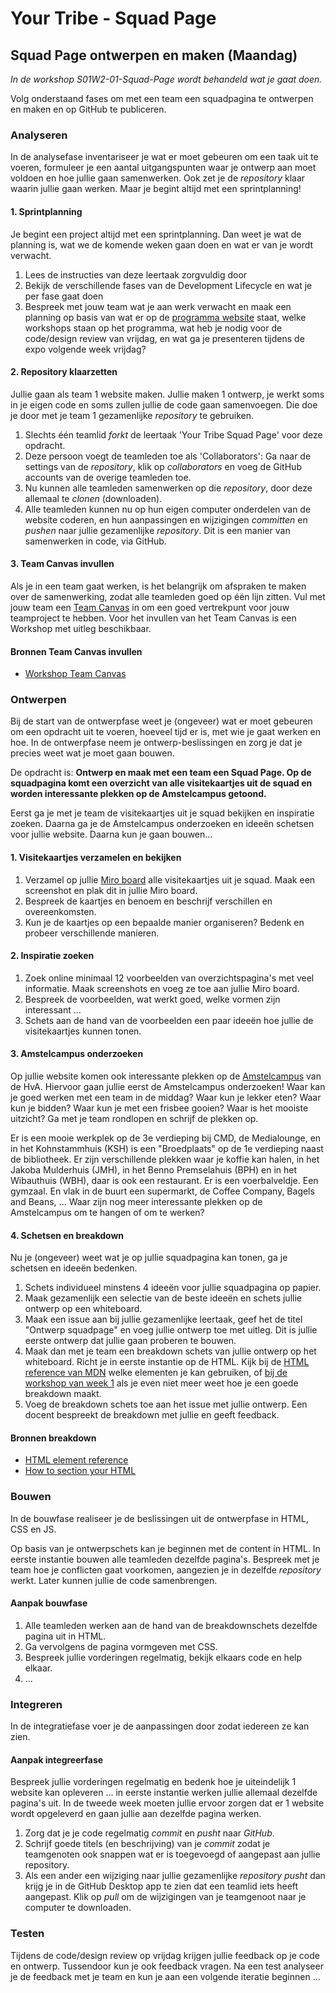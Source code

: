 # Your Tribe - Squad Page

## Squad Page ontwerpen en maken (Maandag)

_In de workshop S01W2-01-Squad-Page wordt behandeld wat je gaat doen._

Volg onderstaand fases om met een team een squadpagina te ontwerpen en maken en op GitHub te publiceren.


### Analyseren

In de analysefase inventariseer je wat er moet gebeuren om een taak uit te voeren,  formuleer je een aantal uitgangspunten waar je ontwerp aan moet voldoen en hoe jullie gaan samenwerken. Ook zet je de _repository_ klaar waarin jullie gaan werken. Maar je begint altijd met een sprintplanning! 

#### 1. Sprintplanning

Je begint een project altijd met een sprintplanning. Dan weet je wat de planning is, wat we de komende weken gaan doen en wat er van je wordt verwacht. 

1. Lees de instructies van deze leertaak zorgvuldig door 
2. Bekijk de verschillende fases van de Development Lifecycle en wat je per fase gaat doen
3. Bespreek met jouw team wat je aan werk verwacht en maak een planning op basis van wat er op de [programma website](https://programma.fdnd.nl/static-web/your-tribe) staat, welke workshops staan op het programma, wat heb je nodig voor de code/design review van vrijdag, en wat ga je presenteren tijdens de expo volgende week vrijdag?


#### 2. Repository klaarzetten

Jullie gaan als team 1 website maken. Jullie maken 1 ontwerp, je werkt soms in je eigen code en soms zullen jullie de code gaan samenvoegen. Die doe je door met je team 1 gezamenlijke _repository_ te gebruiken. 

1. Slechts één teamlid _forkt_ de leertaak 'Your Tribe Squad Page' voor deze opdracht.
2. Deze persoon voegt de teamleden toe als 'Collaborators': Ga naar de settings van de _repository_, klik op _collaborators_ en voeg de GitHub accounts van de overige teamleden toe.
3. Nu kunnen alle teamleden samenwerken op die _repository_, door deze allemaal te _clonen_ (downloaden).
4. Alle teamleden kunnen nu op hun eigen computer onderdelen van de website coderen, en hun aanpassingen en wijzigingen _committen_ en _pushen_ naar jullie gezamenlijke _repository_. Dit is een manier van samenwerken in code, via GitHub.


#### 3. Team Canvas invullen

Als je in een team gaat werken, is het belangrijk om afspraken te maken over de samenwerking, zodat alle teamleden goed op één lijn zitten. 
Vul met jouw team een [Team Canvas](https://theteamcanvas.com/) in om een goed vertrekpunt voor jouw teamproject te hebben. Voor het invullen van het Team Canvas is een Workshop met uitleg beschikbaar. 

#### Bronnen Team Canvas invullen

- [Workshop Team Canvas](team-canvas.md)




### Ontwerpen

Bij de start van de ontwerpfase weet je (ongeveer) wat er moet gebeuren om een opdracht uit te voeren, hoeveel tijd er is, met wie je gaat werken en hoe. In de ontwerpfase neem je ontwerp-beslissingen en zorg je dat je precies weet wat je moet gaan bouwen.  

De opdracht is: **Ontwerp en maak met een team een Squad Page. Op de squadpagina komt een overzicht van alle visitekaartjes uit de squad en worden interessante plekken op de Amstelcampus getoond.**

Eerst ga je met je team de visitekaartjes uit je squad bekijken en inspiratie zoeken. Daarna ga je de Amstelcampus onderzoeken en ideeën schetsen voor jullie website. Daarna kun je gaan bouwen... 

<!-- Voor veel opdrachtgevers geldt dat ze nu pas duidelijk krijgen hoe het resultaat eruit zal zien. En dat is een moment waarop veel opdrachtgevers veel duidelijker kunnen aangeven wat ze wel en niet willen. 
-->
  

#### 1. Visitekaartjes verzamelen en bekijken

1. Verzamel op jullie [Miro board](https://miro.com/app/board/uXjVKh1tR08=/) alle visitekaartjes uit je squad. Maak een screenshot en plak dit in jullie Miro board.
2. Bespreek de kaartjes en benoem en beschrijf verschillen en overeenkomsten.
3. Kun je de kaartjes op een bepaalde manier organiseren? Bedenk en probeer verschillende manieren.

#### 2. Inspiratie zoeken

1. Zoek online minimaal 12 voorbeelden van overzichtspagina's met veel informatie. Maak screenshots en voeg ze toe aan jullie Miro board. 
2. Bespreek de voorbeelden, wat werkt goed, welke vormen zijn interessant ...
3. Schets aan de hand van de voorbeelden een paar ideeën hoe jullie de visitekaartjes kunnen tonen.

#### 3. Amstelcampus onderzoeken

Op jullie website komen ook interessante plekken op de [Amstelcampus](https://www.hva.nl/locaties/campus/amstelcampus.html) van de HvA. Hiervoor gaan jullie eerst de Amstelcampus onderzoeken! Waar kan je goed werken met een team in de middag? Waar kun je lekker eten? Waar kun je bidden? Waar kun je met een frisbee gooien? Waar is het mooiste uitzicht? Ga met je team rondlopen en schrijf de plekken op.

Er is een mooie werkplek op de 3e verdieping bij CMD, de Medialounge, en in het Kohnstammhuis (KSH) is een "Broedplaats" op de 1e verdieping naast de bibliotheek. Er zijn verschillende plekken waar je koffie kan halen, in het Jakoba Mulderhuis (JMH), in het Benno Premselahuis (BPH) en in het Wibauthuis (WBH), daar is ook een restaurant. Er is een voerbalveldje. Een gymzaal. En vlak in de buurt een supermarkt, de Coffee Company, Bagels and Beans, ... Waar zijn nog meer interessante plekken op de Amstelcampus om te hangen of om te werken?


#### 4. Schetsen en breakdown

Nu je (ongeveer) weet wat je op jullie squadpagina kan tonen, ga je schetsen en ideeën bedenken. 

1. Schets individueel minstens 4 ideeën voor jullie squadpagina op papier.
2. Maak gezamenlijk een selectie van de beste ideeën en schets jullie ontwerp op een whiteboard. 
3. Maak een issue aan bij jullie gezamenlijke leertaak, geef het de titel "Ontwerp squadpage" en voeg jullie ontwerp toe met uitleg. Dit is jullie eerste ontwerp dat jullie gaan proberen te bouwen.
4. Maak dan met je team een breakdown schets van jullie ontwerp op het whiteboard. Richt je in eerste instantie op de HTML. Kijk bij de [HTML reference van MDN](https://developer.mozilla.org/en-US/docs/Web/HTML/Element) welke elementen je kan gebruiken, of [bij de workshop van week 1](https://github.com/fdnd-task/your-tribe-profile-card/blob/main/docs/breakdown-schets.md) als je even niet meer weet hoe je een goede breakdown maakt.
5. Voeg de breakdown schets toe aan het issue met jullie ontwerp. Een docent bespreekt de breakdown met jullie en geeft feedback.


#### Bronnen breakdown

- [HTML element reference](https://developer.mozilla.org/en-US/docs/Web/HTML/Element)
- [How to section your HTML](https://css-tricks.com/how-to-section-your-html/)



### Bouwen

In de bouwfase realiseer je de beslissingen uit de ontwerpfase in HTML, CSS en JS.

Op basis van je ontwerpschets kan je beginnen met de content in HTML. In eerste instantie bouwen alle teamleden dezelfde pagina's. Bespreek met je team hoe je conflicten gaat voorkomen, aangezien je in dezelfde _repository_ werkt. Later kunnen jullie de code samenbrengen. 

#### Aanpak bouwfase

1. Alle teamleden werken aan de hand van de breakdownschets dezelfde pagina uit in HTML. <!-- Geef de HTMl bestanden een andere naam, anders krijg je conflicten als je je code gaat _comitten_ en _pushen_. -->
2. Ga vervolgens de pagina vormgeven met CSS.
3. Bespreek jullie vorderingen regelmatig, bekijk elkaars code en help elkaar.
4. ...


### Integreren

In de integratiefase voer je de aanpassingen door zodat iedereen ze kan zien.

#### Aanpak integreerfase

Bespreek jullie vorderingen regelmatig en bedenk hoe je uiteindelijk 1 website kan opleveren ... in eerste instantie werken jullie allemaal dezelfde pagina's uit. In de tweede week moeten jullie ervoor zorgen dat er 1 website wordt opgeleverd en gaan jullie aan dezelfde pagina werken.

1. Zorg dat je je code regelmatig _commit_ en _pusht_ naar _GitHub_.
2. Schrijf goede titels (en beschrijving) van je _commit_ zodat je teamgenoten ook snappen wat er is toegevoegd of aangepast aan jullie repository.
3. Als een ander een wijziging naar jullie gezamenlijke _repository_ _pusht_ dan krijg je in de GitHub Desktop app te zien dat een teamlid iets heeft aangepast. Klik op _pull_ om de wijzigingen van je teamgenoot naar je computer te downloaden. 


### Testen

Tijdens de code/design review op vrijdag krijgen jullie feedback op je code en ontwerp. Tussendoor kun je ook feedback vragen. Na een test analyseer je de feedback met je team en kun je aan een volgende iteratie beginnen ... 


